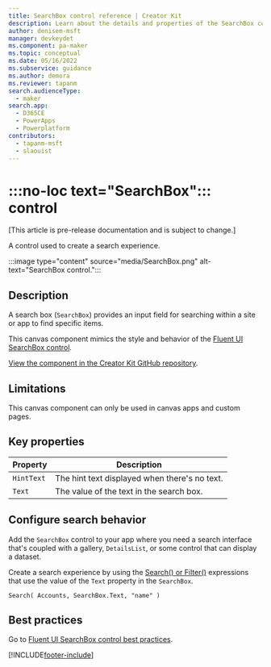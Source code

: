 ```yaml
---
title: SearchBox control reference | Creator Kit
description: Learn about the details and properties of the SearchBox control in the Creator Kit.
author: denisem-msft
manager: devkeydet
ms.component: pa-maker
ms.topic: conceptual
ms.date: 05/16/2022
ms.subservice: guidance
ms.author: demora
ms.reviewer: tapanm
search.audienceType: 
  - maker
search.app: 
  - D365CE
  - PowerApps
  - Powerplatform
contributors:
  - tapanm-msft
  - slaouist
---
```


# :::no-loc text="SearchBox"::: control

[This article is pre-release documentation and is subject to change.]

A control used to create a search experience.

:::image type="content" source="media/SearchBox.png" alt-text="SearchBox control.":::

## Description

A search box (`SearchBox`) provides an input field for searching within a site or app to find specific items.

This canvas component mimics the style and behavior of the [Fluent UI SearchBox control](https://developer.microsoft.com/fluentui#/controls/web/searchbox).

<!--note from editor: Is there a reason that this reference is different from the majority of similar links that go to the main GitHub repo, https://github.com/microsoft/powercat-creator-kit?-->
[View the component in the Creator Kit GitHub repository](https://github.com/microsoft/powercat-creator-kit/tree/main/CreatorKitCore/SolutionPackage/CanvasApps/cat_powercatcomponentlibrary_0be3a_DocumentUri_msapp_src).

## Limitations

This canvas component can only be used in canvas apps and custom pages.

## Key properties

| Property | Description |
| -------- | ----------- |
| `HintText` | The hint text displayed when there's no text. |
| `Text` | The value of the text in the search box. |

## Configure search behavior

Add the `SearchBox` control to your app where you need a search interface that's coupled with a gallery, `DetailsList`, or some control that can display a dataset.

Create a search experience by using the [Search() or Filter()](/power-apps/maker/canvas-apps/functions/function-filter-lookup) expressions that use the value of the `Text` property in the `SearchBox`.

```powerapps-dot
Search( Accounts, SearchBox.Text, "name" )
```

## Best practices

Go to [Fluent UI SearchBox control best practices](https://developer.microsoft.com/fluentui#/controls/web/searchbox).

[!INCLUDE[footer-include](../../includes/footer-banner.md)]